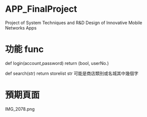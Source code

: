 # APP_FinalProject
Project of System Techniques and R&amp;D Design of Innovative Mobile Networks Apps 

# 功能 func
def login(account,password)
return (bool, userNo.)

def search(str) 
return storelist
str 可能是商店類別或名城其中幾個字

# 預期頁面
IMG_2078.png
